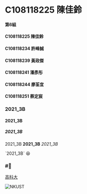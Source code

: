 # C108118225 陳佳鈴

#### 第6組
#### C108118225 陳佳鈴
#### C108118234 許峰誠
#### C108118239 黃政傑
#### C108118241 潘彥彤
#### C108118244 廖荃宜
#### C108118251 蔡定宸


### 2021_3B

#### 2021_3B

##### 2021_3B

2021_3B **2021_3B** *2021_3B*

ˋ2021_3Bˋ :laughing:
### #:dog:

[高科大](http://www.nkust.edu.tw)

![NKUST](https://www.nkust.edu.tw/var/file/0/1000/img/513/182513897.png "NKUST")

